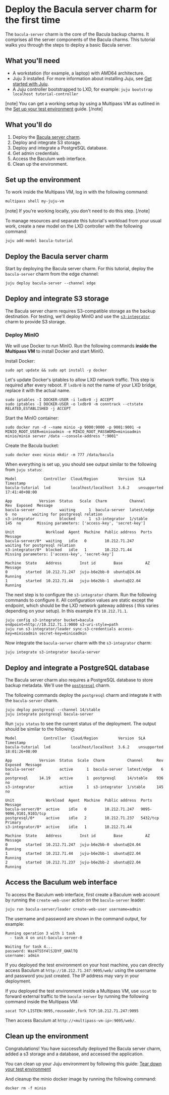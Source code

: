 # Deploy the Bacula server charm for the first time

The `bacula-server` charm is the core of the Bacula backup charms. It
comprises all the server components of the Bacula charms. This tutorial
walks you through the steps to deploy a basic Bacula server.

## What you'll need

* A workstation (for example, a laptop) with AMD64 architecture.
* Juju 3 installed. For more information about installing Juju,
  see [Get started with Juju](https://canonical-juju.readthedocs-hosted.com/en/3.6/user/tutorial/).
* A Juju controller bootstrapped to LXD, for example:
  `juju bootstrap localhost tutorial-controller`

[note]
You can get a working setup by using a Multipass VM as outlined in
the [Set up your test environment](https://canonical-juju.readthedocs-hosted.com/en/latest/user/howto/manage-your-deployment/manage-your-deployment-environment/#set-things-up)
guide.
[/note]

## What you'll do

1. Deploy the [Bacula server charm](https://charmhub.io/bacula-server).
2. Deploy and integrate S3 storage.
3. Deploy and integrate a PostgreSQL database.
4. Get admin credentials.
5. Access the Baculum web interface.
6. Clean up the environment.

## Set up the environment

To work inside the Multipass VM, log in with the following command:

```bash
multipass shell my-juju-vm
```

[note]
If you're working locally, you don't need to do this step.
[/note]

To manage resources and separate this tutorial's workload from your
usual work, create a new model on the LXD controller with the following
command:

```
juju add-model bacula-tutorial
```

## Deploy the Bacula server charm

Start by deploying the Bacula server charm. For this tutorial, deploy
the `bacula-server` charm from the edge channel:

```
juju deploy bacula-server --channel edge
```

## Deploy and integrate S3 storage <a name="deploy-and-integrate-s3"></a>

The Bacula server charm requires S3-compatible storage as the backup
destination. For testing, we'll deploy MinIO and use the [
`s3-integrator`](https://charmhub.io/s3-integrator) charm to provide S3
storage.

### Deploy MinIO

We will use Docker to run MinIO. Run the following commands **inside the
Multipass VM** to install Docker and start MinIO.

Install Docker:

```
sudo apt update && sudo apt install -y docker
```

Let's update Docker's iptables to allow LXD network traffic. This step is
required after every reboot. If `lxdbr0` is not the name of your LXD bridge,
replace it with the actual name.

```
sudo iptables -I DOCKER-USER -i lxdbr0 -j ACCEPT
sudo iptables -I DOCKER-USER -o lxdbr0 -m conntrack --ctstate RELATED,ESTABLISHED -j ACCEPT
```

Start the MinIO container:
```
sudo docker run -d --name minio -p 9000:9000 -p 9001:9001 -e MINIO_ROOT_USER=minioadmin -e MINIO_ROOT_PASSWORD=minioadmin minio/minio server /data --console-address ":9001"
```

Create the Bacula bucket:
```
sudo docker exec minio mkdir -m 777 /data/bacula
```

When everything is set up, you should see output similar to the
following from `juju status`:

```
Model            Controller  Cloud/Region         Version  SLA          Timestamp
bacula-tutorial  lxd         localhost/localhost  3.6.2    unsupported  17:41:40+08:00

App            Version  Status   Scale  Charm          Channel      Rev  Exposed  Message
bacula-server           waiting      1  bacula-server  latest/edge    6  no       waiting for postgresql relation
s3-integrator           blocked      1  s3-integrator  1/stable     145  no       Missing parameters: ['access-key', 'secret-key']

Unit              Workload  Agent  Machine  Public address  Ports  Message
bacula-server/0*  waiting   idle   0        10.212.71.247          waiting for postgresql relation
s3-integrator/0*  blocked   idle   1        10.212.71.44           Missing parameters: ['access-key', 'secret-key']

Machine  State    Address        Inst id        Base          AZ  Message
0        started  10.212.71.247  juju-b6e2bb-0  ubuntu@24.04      Running
1        started  10.212.71.44   juju-b6e2bb-1  ubuntu@22.04      Running
```

The next step is to configure the `s3-integrator` charm. Run the
following commands to configure it. All configuration values are static
except the endpoint, which should be the LXD network gateway address (
this varies depending on your setup). In this example it's
`10.212.71.1`.

```
juju config s3-integrator bucket=bacula endpoint=http://10.212.71.1:9000 s3-uri-style=path
juju run s3-integrator/leader sync-s3-credentials access-key=minioadmin secret-key=minioadmin
```

Now integrate the `bacula-server` charm with the `s3-integrator` charm:

```
juju integrate s3-integrator bacula-server
```

## Deploy and integrate a PostgreSQL database <a name="deploy-and-integrate-database"></a>

The Bacula server charm also requires a PostgreSQL database to store
backup metadata. We'll use the [
`postgresql`](https://charmhub.io/postgresql) charm.

The following commands deploy the `postgresql` charm and integrate it
with the `bacula-server` charm.

```
juju deploy postgresql --channel 14/stable
juju integrate postgresql bacula-server
```

Run `juju status` to see the current status of the deployment. The
output should be similar to the following:

```
Model            Controller  Cloud/Region         Version  SLA          Timestamp
bacula-tutorial  lxd         localhost/localhost  3.6.2    unsupported  18:01:26+08:00

App            Version  Status  Scale  Charm          Channel      Rev  Exposed  Message     
bacula-server           active      1  bacula-server  latest/edge    6  no                                            
postgresql     14.19    active      1  postgresql     14/stable    936  no     
s3-integrator           active      1  s3-integrator  1/stable     145  no     

Unit              Workload  Agent  Machine  Public address  Ports                    Message
bacula-server/0*  active    idle   0        10.212.71.247   9095-9096,9101,9103/tcp                           
postgresql/0*     active    idle   2        10.212.71.237   5432/tcp                 Primary
s3-integrator/0*  active    idle   1        10.212.71.44           

Machine  State    Address        Inst id        Base          AZ  Message
0        started  10.212.71.247  juju-b6e2bb-0  ubuntu@24.04      Running
1        started  10.212.71.44   juju-b6e2bb-1  ubuntu@22.04      Running
2        started  10.212.71.237  juju-b6e2bb-2  ubuntu@22.04      Running
```

## Access the Baculum web interface

To access the Baculum web interface, first create a Baculum web account
by running the `create-web-user` action on the `bacula-server` leader:

```
juju run bacula-server/leader create-web-user username=admin                                          
```

The username and password are shown in the command output, for example:

```
Running operation 3 with 1 task
  - task 4 on unit-bacula-server-0

Waiting for task 4...
password: Waz4TS5Y4lSJDYF_GHAlTQ
username: admin                                                                                                                                                                  
```

If you deployed the test environment on your host machine, you can
directly access Baculum at `http://10.212.71.247:9095/web/` using the
username and password you just created. The IP address may vary in your
deployment.

If you deployed the test environment inside a Multipass VM, use `socat`
to forward external traffic to the `bacula-server` by running the 
following command inside the Multipass VM:

```
socat TCP-LISTEN:9095,reuseaddr,fork TCP:10.212.71.247:9095
```

Then access Baculum at `http://<multipass-vm-ip>:9095/web/`.

## Clean up the environment

Congratulations! You have successfully deployed the Bacula server charm,
added a s3 storage and a database, and accessed the application.

You can clean up your Juju environment by following this guide: 
[Tear down your test environment](https://canonical-juju.readthedocs-hosted.com/en/3.6/user/howto/manage-your-deployment/manage-your-deployment-environment/#tear-things-down)

And cleanup the minio docker image by running the following command:

```
docker rm -f minio
```
